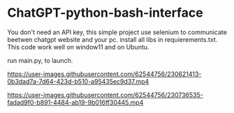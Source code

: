 # ChatGPT-python-bash-interface
You don't need an API key, this simple project use selenium to communicate beetwen chatgpt website and your pc.
install all libs in requierements.txt.
This code work well on window11 and on Ubuntu.

run main.py, to launch.


https://user-images.githubusercontent.com/62544756/230621413-0b3dad7a-7d64-423d-b510-a95435ec9d37.mp4

https://user-images.githubusercontent.com/62544756/230736535-fadad9f0-b891-4484-ab19-9b016ff30445.mp4

